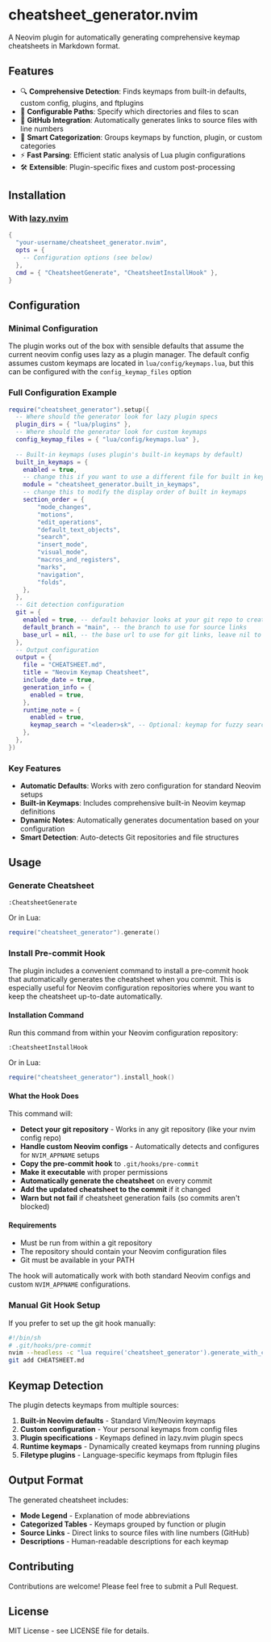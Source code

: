 # cheatsheet_generator.nvim

A Neovim plugin for automatically generating comprehensive keymap cheatsheets in Markdown format.

## Features

- 🔍 **Comprehensive Detection**: Finds keymaps from built-in defaults, custom config, plugins, and ftplugins
- 📁 **Configurable Paths**: Specify which directories and files to scan
- 🔗 **GitHub Integration**: Automatically generates links to source files with line numbers
- 🎯 **Smart Categorization**: Groups keymaps by function, plugin, or custom categories
- ⚡ **Fast Parsing**: Efficient static analysis of Lua plugin configurations
- 🛠️ **Extensible**: Plugin-specific fixes and custom post-processing

## Installation

### With [lazy.nvim](https://github.com/folke/lazy.nvim)

```lua
{
  "your-username/cheatsheet_generator.nvim",
  opts = {
    -- Configuration options (see below)
  },
  cmd = { "CheatsheetGenerate", "CheatsheetInstallHook" },
}
```

## Configuration

### Minimal Configuration

The plugin works out of the box with sensible defaults that assume the current neovim config uses lazy as a plugin manager. The default config assumes custom keymaps are located in `lua/config/keymaps.lua`, but this can be configured with the `config_keymap_files` option

### Full Configuration Example

```lua
require("cheatsheet_generator").setup({
  -- Where should the generator look for lazy plugin specs
  plugin_dirs = { "lua/plugins" }, 
  -- Where should the generator look for custom keymaps
  config_keymap_files = { "lua/config/keymaps.lua" },
  
  -- Built-in keymaps (uses plugin's built-in keymaps by default)
  built_in_keymaps = {
    enabled = true,
    -- change this if you want to use a different file for built in keymaps
    module = "cheatsheet_generator.built_in_keymaps", 
    -- change this to modify the display order of built in keymaps
    section_order = {
        "mode_changes",
        "motions",
        "edit_operations",
        "default_text_objects",
        "search",
        "insert_mode",
        "visual_mode",
        "macros_and_registers",
        "marks",
        "navigation",
        "folds",
    },
  },
  -- Git detection configuration
  git = {
    enabled = true, -- default behavior looks at your git repo to create source links
    default_branch = "main", -- the branch to use for source links
    base_url = nil, -- the base url to use for git links, leave nil to auto-detect 
  },
  -- Output configuration
  output = {
    file = "CHEATSHEET.md",
    title = "Neovim Keymap Cheatsheet",
    include_date = true,
    generation_info = {
      enabled = true,
    },
    runtime_note = {
      enabled = true,
      keymap_search = "<leader>sk", -- Optional: keymap for fuzzy search (only shown if set)
    },
  },
})
```

### Key Features

- **Automatic Defaults**: Works with zero configuration for standard Neovim setups
- **Built-in Keymaps**: Includes comprehensive built-in Neovim keymap definitions
- **Dynamic Notes**: Automatically generates documentation based on your configuration
- **Smart Detection**: Auto-detects Git repositories and file structures

## Usage

### Generate Cheatsheet

```vim
:CheatsheetGenerate
```

Or in Lua:

```lua
require("cheatsheet_generator").generate()
```

### Install Pre-commit Hook

The plugin includes a convenient command to install a pre-commit hook that automatically generates the cheatsheet when you commit. This is especially useful for Neovim configuration repositories where you want to keep the cheatsheet up-to-date automatically.

#### Installation Command

Run this command from within your Neovim configuration repository:

```vim
:CheatsheetInstallHook
```

Or in Lua:

```lua
require("cheatsheet_generator").install_hook()
```

#### What the Hook Does

This command will:
- **Detect your git repository** - Works in any git repository (like your nvim config repo)
- **Handle custom Neovim configs** - Automatically detects and configures for `NVIM_APPNAME` setups
- **Copy the pre-commit hook** to `.git/hooks/pre-commit`
- **Make it executable** with proper permissions
- **Automatically generate the cheatsheet** on every commit
- **Add the updated cheatsheet to the commit** if it changed
- **Warn but not fail** if cheatsheet generation fails (so commits aren't blocked)

#### Requirements

- Must be run from within a git repository
- The repository should contain your Neovim configuration files
- Git must be available in your PATH

The hook will automatically work with both standard Neovim configs and custom `NVIM_APPNAME` configurations.

### Manual Git Hook Setup

If you prefer to set up the git hook manually:

```bash
#!/bin/sh
# .git/hooks/pre-commit
nvim --headless -c "lua require('cheatsheet_generator').generate_with_context('pre-commit')" -c "qa"
git add CHEATSHEET.md
```

## Keymap Detection

The plugin detects keymaps from multiple sources:

1. **Built-in Neovim defaults** - Standard Vim/Neovim keymaps
2. **Custom configuration** - Your personal keymaps from config files
3. **Plugin specifications** - Keymaps defined in lazy.nvim plugin specs
4. **Runtime keymaps** - Dynamically created keymaps from running plugins
5. **Filetype plugins** - Language-specific keymaps from ftplugin files

## Output Format

The generated cheatsheet includes:

- **Mode Legend** - Explanation of mode abbreviations
- **Categorized Tables** - Keymaps grouped by function or plugin
- **Source Links** - Direct links to source files with line numbers (GitHub)
- **Descriptions** - Human-readable descriptions for each keymap

## Contributing

Contributions are welcome! Please feel free to submit a Pull Request.

## License

MIT License - see LICENSE file for details.
